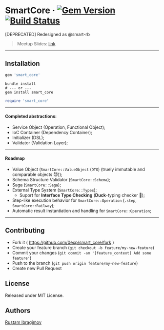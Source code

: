 # SmartCore &middot; [![Gem Version](https://badge.fury.io/rb/smart_core.svg)](https://badge.fury.io/rb/smart_core) [![Build Status](https://travis-ci.org/0exp/smart_core.svg?branch=master)](https://travis-ci.org/0exp/smart_core)

[DEPRECATED] Redesigned as @smart-rb


> Meetup Slides: [link](docs/SmartCore.pdf)

---

## Installation

```ruby
gem 'smart_core'
```

```shell
bundle install
# --- or ---
gem install smart_core
```

```ruby
require 'smart_core'
```

---

#### Completed abstractions:

- Service Object (Operation, Functional Object);
- IoC Container (Dependency Container);
- Initializer (DSL);
- Validator (Validation Layer);

---

#### Roadmap

- Value Object (`SmartCore::ValueObject` (`DTO`) (truely immutable and comparable objects 😈));
- Schema Structure Validator (`SmartCore::Schema`);
- Saga (`SmartCore::Saga`);
- External Type System (`SmartCore::Types`);
  - Suport for **Interface Type Checking** (**Duck**-typing checker 🤔);
- Step-like execution behavior for `SmartCore::Operation` (`.step`, `SmartCore::Railway`);
- Automatic result instantiation and handling for `SmartCore::Operation`;

---

## Contributing

- Fork it ( https://github.com/0exp/smart_core/fork )
- Create your feature branch (`git checkout -b feature/my-new-feature`)
- Commit your changes (`git commit -am '[feature_context] Add some feature'`)
- Push to the branch (`git push origin feature/my-new-feature`)
- Create new Pull Request

## License

Released under MIT License.

## Authors

[Rustam Ibragimov](https://github.com/0exp)
